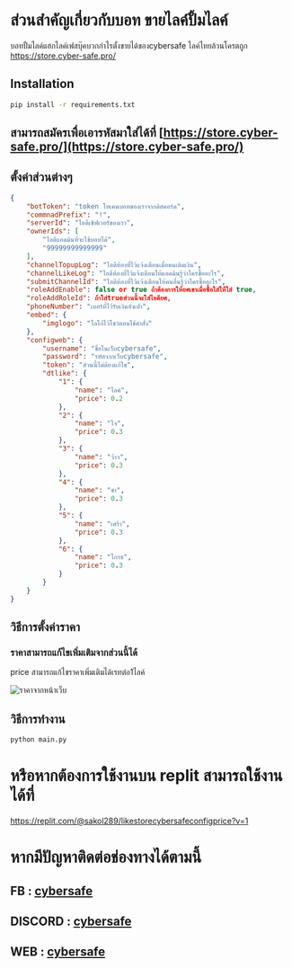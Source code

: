 # ส่วนสำคัญเกี่ยวกับบอท ขายไลค์ปั้มไลค์
บอทปั้มไลค์แฮกไลค์เฟสบุ๊คบวกกำไรตั้งขายได้ของcybersafe ไลค์ไทยล้วนโครตถูก https://store.cyber-safe.pro/
## Installation
```bash
pip install -r requirements.txt
```
## สามารถสมัครเพื่อเอารหัสมาใส่ได้ที่ [https://store.cyber-safe.pro/](https://store.cyber-safe.pro/)
## ตั้งค่าส่วนต่างๆ
```json
{
    "botToken": "token โทเคนบอทของเราจากดิสคอร์ด",
    "commnadPrefix": "!",
    "serverId": "ไอดีเซิฟเวอร์ของเรา",
    "ownerIds": [
        "ไอดีแอดมินที่จะใช้บอทได้",
		"99999999999999"
    ],
    "channelTopupLog": "ไอดีห้องที่ไว้แจ้งเตือนเมื่อคนเติมเงิน",
    "channelLikeLog": "ไอดีห้องที่ไว้แจ้งเตือนให้แอดมินรู้ว่าใครซื้ออะไร",
    "submitChannelId": "ไอดีห้องที่ไว้แจ้งเตือนให้คนอื่นรู้ว่าใครซื้ออะไร",
    "roleAddEnable": false or true ถ้าต้องการให้ยศเขาเมื่อซื้อใส่ให้้ใส่ true,
    "roleAddRoleId": ถ้าใส่trueส่วนนี้จะใส่ไอดียศ,
    "phoneNumber": "เบอร์ที่ไว้รับเงินอังเปา",
    "embed": {
        "imglogo": "โลโก้ไว้โชว์ตอนใช้คำสั่ง"
    },
    "configweb": {
        "username": "ชื่อในเว็บcybersafe",
        "password": "รหัสจากเว็บcybersafe",
        "token": "ส่วนนี้ไม่ต้องแก้ไข",
		"dtlike": {
            "1": {
                "name": "ไลค์",
                "price": 0.2
            },
            "2": {
                "name": "ใจ",
                "price": 0.3
            },
            "3": {
                "name": "ว้าว",
                "price": 0.3
            },
            "4": {
                "name": "ขำ",
                "price": 0.3
            },
            "5": {
                "name": "เศร้า",
                "price": 0.3
            },
            "6": {
                "name": "โกรธ",
                "price": 0.3
            }
        } 
	}
}

```


## วิธีการตั้งค่าราคา
### ราคาสามารถแก้ไขเพิ่มเติมจากส่วนนี้ได้
price สามารถแก้ไขราคาเพิ่มเติมได้เรทต่อ1ไลค์

![ราคาจากหน้าเว็บ](https://i.ibb.co/MVH38Fm/2024-03-08-172456.png)


## วิธีการทำงาน
```bash
python main.py
```
# หรือหากต้องการใช้งานบน replit สามารถใช้งานได้ที่
https://replit.com/@sakol289/likestorecybersafeconfigprice?v=1

# หากมีปัญหาติดต่อช่องทางได้ตามนี้

## FB : [cybersafe](https://fb.me/cybersafe01)

## DISCORD : [cybersafe](https://cyber-safe.pro/discord)

##  WEB : [cybersafe](https://cyber-safe.pro)


